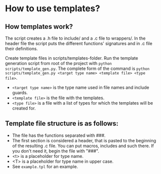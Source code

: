 # How to use templates?  
  
## How templates work?
The script creates a .h file to include/ and a .c file to wrappers/. In the header file the script puts the different functions' signatures and in .c file their definitions.
  
Create template files in scripts/templates-folder. Run the template generation script from root of the project with `python scripts/template_gen.py`. The complete form of the command is `python scripts/template_gen.py <target type name> <template file> <type file>`.  
* `<target type name>` is the type name used in file names and include guards.
* `<template file>` is the file with the templates.
* `<type file>` is a file with a list of types for which the templates will be created for.
  
## Template file structure is as follows:
* The file has the functions separated with ###.
* The first section is considered a header, that is pasted to the beginning of the resulting .c file. You can put macros, includes and such there. If you don't need it, begin the file with "###".
* \<t> is a placeholder for type name.
* \<T> is a placeholder for type name in upper case.
* See `example.tpl` for an example.

